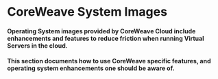 # CoreWeave System Images

#### Operating System images provided by CoreWeave Cloud include enhancements and features to reduce friction when running Virtual Servers in the cloud.

#### This section documents how to use CoreWeave specific features, and operating system enhancements one should be aware of.
